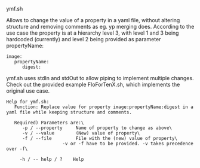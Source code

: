 ymf.sh

Allows to change the value of a property in a yaml file, without altering structure and removing comments as eg. yp merging does.
According to the use case the property is at a hierarchy level 3, with level 1 and 3 being hardcoded (currently) and level 2 being
provided as parameter propertyName:

    image:
       propertyName:
          digest: 

ymf.sh uses stdIn and stdOut to allow piping to implement multiple changes. Check out the provided example 
	FloForTenX.sh,
which implements the original use case. 


    Help for ymf.sh:
       Function: Replace value for property image:propertyName:digest in a yaml file while keeping structure and comments.

       Required) Parameters are:\
          -p / --property     Name of property to change as above\
          -v / --value        (New) value of property\
          -f / --file         File with the (new) value of property\
                         -v or -f have to be provided. -v takes precedence over -f\

         -h / -- help / ?    Help
